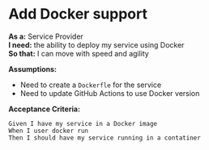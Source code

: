 # Add Docker support

**As a:** Service Provider  
**I need:** the ability to deploy my service using Docker  
**So that:** I can move with speed and agility  

**Assumptions:**

- Need to create a `Dockerfle` for the service
- Need to update GitHub Actions to use Docker version

**Acceptance Criteria:**

```gherkin
Given I have my service in a Docker image
When I user docker run
Then I should have my service running in a contatiner
```
